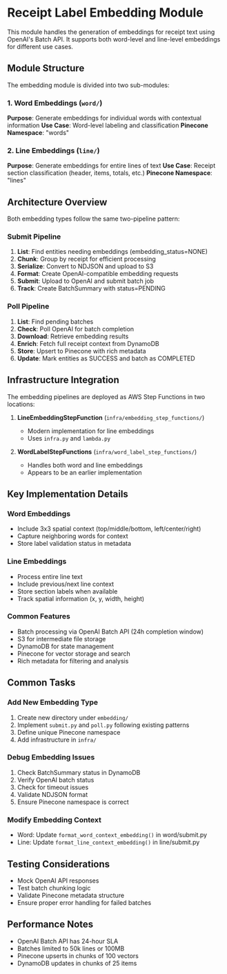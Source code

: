 # Receipt Label Embedding Module

This module handles the generation of embeddings for receipt text using OpenAI's Batch API. It supports both word-level and line-level embeddings for different use cases.

## Module Structure

The embedding module is divided into two sub-modules:

### 1. Word Embeddings (`word/`)
**Purpose**: Generate embeddings for individual words with contextual information
**Use Case**: Word-level labeling and classification
**Pinecone Namespace**: "words"

### 2. Line Embeddings (`line/`)
**Purpose**: Generate embeddings for entire lines of text
**Use Case**: Receipt section classification (header, items, totals, etc.)
**Pinecone Namespace**: "lines"

## Architecture Overview

Both embedding types follow the same two-pipeline pattern:

### Submit Pipeline
1. **List**: Find entities needing embeddings (embedding_status=NONE)
2. **Chunk**: Group by receipt for efficient processing
3. **Serialize**: Convert to NDJSON and upload to S3
4. **Format**: Create OpenAI-compatible embedding requests
5. **Submit**: Upload to OpenAI and submit batch job
6. **Track**: Create BatchSummary with status=PENDING

### Poll Pipeline
1. **List**: Find pending batches
2. **Check**: Poll OpenAI for batch completion
3. **Download**: Retrieve embedding results
4. **Enrich**: Fetch full receipt context from DynamoDB
5. **Store**: Upsert to Pinecone with rich metadata
6. **Update**: Mark entities as SUCCESS and batch as COMPLETED

## Infrastructure Integration

The embedding pipelines are deployed as AWS Step Functions in two locations:

1. **LineEmbeddingStepFunction** (`infra/embedding_step_functions/`)
   - Modern implementation for line embeddings
   - Uses `infra.py` and `lambda.py`

2. **WordLabelStepFunctions** (`infra/word_label_step_functions/`)
   - Handles both word and line embeddings
   - Appears to be an earlier implementation

## Key Implementation Details

### Word Embeddings
- Include 3x3 spatial context (top/middle/bottom, left/center/right)
- Capture neighboring words for context
- Store label validation status in metadata

### Line Embeddings
- Process entire line text
- Include previous/next line context
- Store section labels when available
- Track spatial information (x, y, width, height)

### Common Features
- Batch processing via OpenAI Batch API (24h completion window)
- S3 for intermediate file storage
- DynamoDB for state management
- Pinecone for vector storage and search
- Rich metadata for filtering and analysis

## Common Tasks

### Add New Embedding Type
1. Create new directory under `embedding/`
2. Implement `submit.py` and `poll.py` following existing patterns
3. Define unique Pinecone namespace
4. Add infrastructure in `infra/`

### Debug Embedding Issues
1. Check BatchSummary status in DynamoDB
2. Verify OpenAI batch status
3. Check for timeout issues
4. Validate NDJSON format
5. Ensure Pinecone namespace is correct

### Modify Embedding Context
- Word: Update `format_word_context_embedding()` in word/submit.py
- Line: Update `format_line_context_embedding()` in line/submit.py

## Testing Considerations
- Mock OpenAI API responses
- Test batch chunking logic
- Validate Pinecone metadata structure
- Ensure proper error handling for failed batches

## Performance Notes
- OpenAI Batch API has 24-hour SLA
- Batches limited to 50k lines or 100MB
- Pinecone upserts in chunks of 100 vectors
- DynamoDB updates in chunks of 25 items
